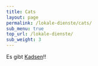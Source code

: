 ```yaml
---
title: Cats
layout: page
permalink: /lokale-dienste/cats/
sub_menu: true
top_url: /lokale-dienste/
sub_weight: 3
---
```


Es gibt [Kadsen](http://cats.ffda/)!!
